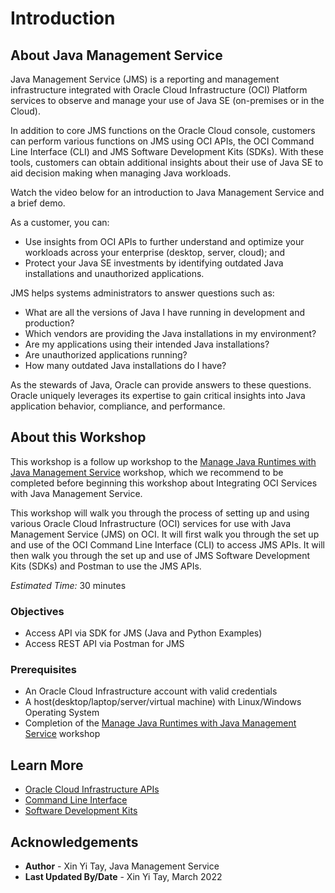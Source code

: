 # Introduction

## About Java Management Service

Java Management Service (JMS) is a reporting and management infrastructure integrated with Oracle Cloud Infrastructure (OCI) Platform services to observe and manage your use of Java SE (on-premises or in the Cloud).

In addition to core JMS functions on the Oracle Cloud console, customers can perform various functions on JMS using OCI APIs, the OCI Command Line Interface (CLI) and JMS Software Development Kits (SDKs). With these tools, customers can obtain additional insights about their use of Java SE to aid decision making when managing Java workloads.

Watch the video below for an introduction to Java Management Service and a brief demo.

[](youtube:YCgJxqvglCI)

As a customer, you can:

- Use insights from OCI APIs to further understand and optimize your workloads across your enterprise (desktop, server, cloud); and
- Protect your Java SE investments by identifying outdated Java installations and unauthorized applications.

JMS helps systems administrators to answer questions such as:

- What are all the versions of Java I have running in development and production?
- Which vendors are providing the Java installations in my environment?
- Are my applications using their intended Java installations?
- Are unauthorized applications running?
- How many outdated Java installations do I have?

As the stewards of Java, Oracle can provide answers to these questions. Oracle uniquely leverages its expertise to gain critical insights into Java application behavior, compliance, and performance.

## About this Workshop

This workshop is a follow up workshop to the [Manage Java Runtimes with Java Management Service](../../java-management/workshops/freetier/index.html?lab=introduction/introduction) workshop, which we recommend to be completed before beginning this workshop about Integrating OCI Services with Java Management Service.

This workshop will walk you through the process of setting up and using various Oracle Cloud Infrastructure (OCI) services for use with Java Management Service (JMS) on OCI. It will first walk you through the set up and use of the OCI Command Line Interface (CLI) to access JMS APIs. It will then walk you through the set up and use of JMS Software Development Kits (SDKs) and Postman to use the JMS APIs.


_Estimated Time:_ 30 minutes

### Objectives

- Access API via SDK for JMS (Java and Python Examples)
- Access REST API via Postman for JMS

### Prerequisites

- An Oracle Cloud Infrastructure account with valid credentials
- A host(desktop/laptop/server/virtual machine) with Linux/Windows Operating System
- Completion of the [Manage Java Runtimes with Java Management Service](../../java-management/workshops/freetier/index.html?lab=introduction/introduction) workshop

## Learn More

- [Oracle Cloud Infrastructure APIs](https://docs.oracle.com/en-us/iaas/Content/API/Concepts/usingapi.htm)
- [Command Line Interface](https://docs.oracle.com/en-us/iaas/Content/API/Concepts/cliconcepts.htm)
- [Software Development Kits](https://docs.oracle.com/en-us/iaas/Content/API/Concepts/sdks.htm)

## Acknowledgements

- **Author** - Xin Yi Tay, Java Management Service
- **Last Updated By/Date** - Xin Yi Tay, March 2022
